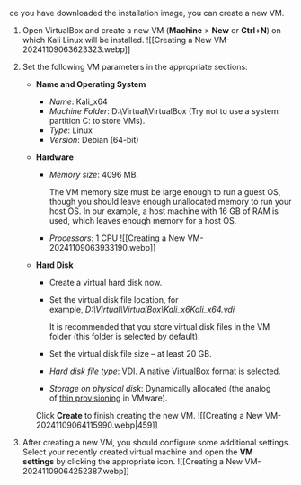 ce you have downloaded the installation image, you can create a new VM.

1. Open VirtualBox and create a new VM (**Machine** > **New** or **Ctrl+N**) on which Kali Linux will be installed.
	![[Creating a New VM-20241109063623323.webp]]
2. Set the following VM parameters in the appropriate sections:

	- **Name and Operating System**
	    - _Name_: Kali_x64
	    - _Machine Folder_: D:\Virtual\VirtualBox (Try not to use a system partition C: to store VMs).
	    - _Type_: Linux
	    - _Version_: Debian (64-bit)
	- **Hardware**
	    - _Memory size_: 4096 MB.
	        
	        The VM memory size must be large enough to run a guest OS, though you should leave enough unallocated memory to run your host OS. In our example, a host machine with 16 GB of RAM is used, which leaves enough memory for a host OS.
	        
	    - _Processors_: 1 CPU
			![[Creating a New VM-20241109063933190.webp]]
	- **Hard Disk**
	    - Create a virtual hard disk now.
	    - Set the virtual disk file location, for example, _D:\Virtual\VirtualBox\Kali_x6Kali_x64.vdi_
	        
	        It is recommended that you store virtual disk files in the VM folder (this folder is selected by default).
	        
	    - Set the virtual disk file size – at least 20 GB.
	    - _Hard disk file type_: VDI. A native VirtualBox format is selected.
	    - _Storage on physical disk_: Dynamically allocated (the analog of [thin provisioning](https://www.nakivo.com/blog/thick-and-thin-provisioning-difference/) in VMware).
	    
		Click **Create** to finish creating the new VM.
		![[Creating a New VM-20241109064115990.webp|459]]
3. After creating a new VM, you should configure some additional settings. Select your recently created virtual machine and open the **VM settings** by clicking the appropriate icon.
	![[Creating a New VM-20241109064252387.webp]]
	